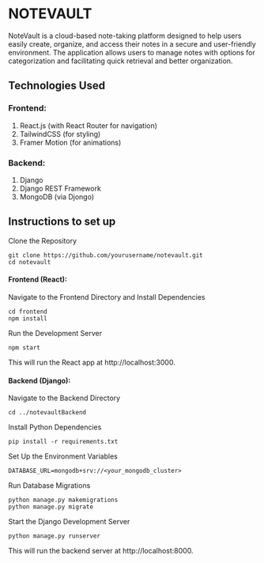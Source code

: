 
# NOTEVAULT
NoteVault is a cloud-based note-taking platform designed to help users easily create,
organize, and access their notes in a secure and user-friendly environment. The application
allows users to manage notes with options for categorization and facilitating quick retrieval
and better organization.

## Technologies Used
### Frontend:
1. React.js (with React Router for navigation)
2. TailwindCSS (for styling)
3. Framer Motion (for animations)

### Backend:
1. Django
2. Django REST Framework
3. MongoDB (via Djongo)


## Instructions to set up

Clone the Repository

```
git clone https://github.com/yourusername/notevault.git
cd notevault
```

#### Frontend (React): 

Navigate to the Frontend Directory and Install Dependencies
```
cd frontend
npm install
```

Run the Development Server
```
npm start
```
This will run the React app at http://localhost:3000.


#### Backend (Django):

Navigate to the Backend Directory
```
cd ../notevaultBackend
```

Install Python Dependencies
```
pip install -r requirements.txt
```

Set Up the Environment Variables 
```
DATABASE_URL=mongodb+srv://<your_mongodb_cluster>
```

Run Database Migrations
```
python manage.py makemigrations
python manage.py migrate
```

Start the Django Development Server
```
python manage.py runserver
```

This will run the backend server at http://localhost:8000.
